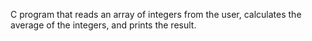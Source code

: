  C program that reads an array of integers from the user, calculates the average of the integers, and prints
the result.
